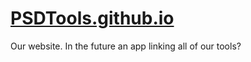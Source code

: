 # [PSDTools.github.io](https://PSDTools.github.io/)

Our website. In the future an app linking all of our tools?
